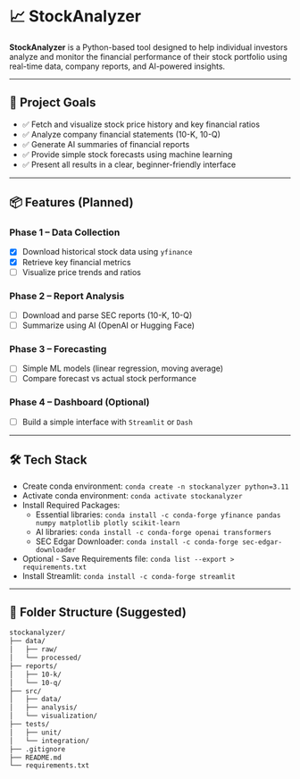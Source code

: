 # 📈 StockAnalyzer

**StockAnalyzer** is a Python-based tool designed to help individual investors analyze and monitor the financial performance of their stock portfolio using real-time data, company reports, and AI-powered insights.

---

## 🚀 Project Goals

- ✅ Fetch and visualize stock price history and key financial ratios
- ✅ Analyze company financial statements (10-K, 10-Q)
- ✅ Generate AI summaries of financial reports
- ✅ Provide simple stock forecasts using machine learning
- ✅ Present all results in a clear, beginner-friendly interface

---

## 📦 Features (Planned)

### Phase 1 – Data Collection
- [x] Download historical stock data using `yfinance`
- [x] Retrieve key financial metrics
- [ ] Visualize price trends and ratios

### Phase 2 – Report Analysis
- [ ] Download and parse SEC reports (10-K, 10-Q)
- [ ] Summarize using AI (OpenAI or Hugging Face)

### Phase 3 – Forecasting
- [ ] Simple ML models (linear regression, moving average)
- [ ] Compare forecast vs actual stock performance

### Phase 4 – Dashboard (Optional)
- [ ] Build a simple interface with `Streamlit` or `Dash`

---


## 🛠 Tech Stack
- Create conda environment: `conda create -n stockanalyzer python=3.11`
- Activate conda environment: `conda activate stockanalyzer`
- Install Required Packages: 
  - Essential libraries: `conda install -c conda-forge yfinance pandas numpy matplotlib plotly scikit-learn`
  - AI libraries: `conda install -c conda-forge openai transformers`
  - SEC Edgar Downloader: `conda install -c conda-forge sec-edgar-downloader`
- Optional - Save Requirements file: `conda list --export > requirements.txt`
- Install Streamlit: `conda install -c conda-forge streamlit`

---

## 📂 Folder Structure (Suggested)
```bash
stockanalyzer/
├── data/
│   ├── raw/
│   └── processed/
├── reports/
│   ├── 10-k/
│   └── 10-q/
├── src/
│   ├── data/
│   ├── analysis/
│   └── visualization/
├── tests/
│   ├── unit/
│   └── integration/
├── .gitignore
├── README.md
└── requirements.txt
```

